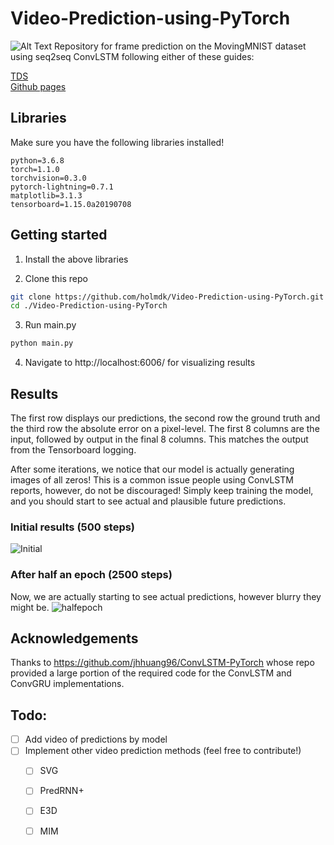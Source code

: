 # Video-Prediction-using-PyTorch
![Alt Text](/images/mnist_gif.gif)
Repository for frame prediction on the MovingMNIST dataset using seq2seq ConvLSTM following either of these guides:  
  
[TDS](https://towardsdatascience.com/video-prediction-using-convlstm-with-pytorch-lightning-27b195fd21a2)  
[Github pages](https://holmdk.github.io/2020/04/02/video_prediction.html)

## Libraries
Make sure you have the following libraries installed!

```
python=3.6.8
torch=1.1.0
torchvision=0.3.0
pytorch-lightning=0.7.1
matplotlib=3.1.3
tensorboard=1.15.0a20190708
```

## Getting started
1. Install the above libraries

2. Clone this repo

```bash
git clone https://github.com/holmdk/Video-Prediction-using-PyTorch.git
cd ./Video-Prediction-using-PyTorch
```

3. Run main.py
```bash
python main.py
```

4. Navigate to http://localhost:6006/ for visualizing results


## Results
The first row displays our predictions, the second row the ground truth and the third row the absolute error on a pixel-level. The first 8 columns are the input, followed by output in the final 8 columns. This matches the output from the Tensorboard logging.

After some iterations, we notice that our model is actually generating images of all zeros! This is a common issue people using ConvLSTM reports, however, do not be discouraged! Simply keep training the model, and you should start to see actual and plausible future predictions.  

### Initial results (500 steps)
![Initial](/images/epoch0_500steps.png)


### After half an epoch (2500 steps)
Now, we are actually starting to see actual predictions, however blurry they might be.
![halfepoch](/images/epoch0_2500steps.png)


## Acknowledgements
Thanks to https://github.com/jhhuang96/ConvLSTM-PyTorch whose repo provided a large portion of the required code for the ConvLSTM and ConvGRU implementations.

## Todo:
- [ ] Add video of predictions by model
- [ ] Implement other video prediction methods (feel free to contribute!)
  - [ ] SVG
  - [ ] PredRNN+
  - [ ] E3D
  - [ ] MIM

